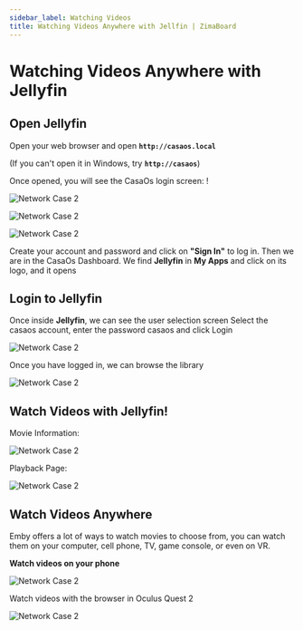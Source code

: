 ```yaml
---
sidebar_label: Watching Videos
title: Watching Videos Anywhere with Jellfin | ZimaBoard
---
```


# Watching Videos Anywhere with Jellyfin

## Open Jellyfin

Open your web browser and open **`http://casaos.local`**

(If you can't open it in Windows, try **`http://casaos`**)

Once opened, you will see the CasaOs login screen: !

<p><img
  src={require('./images/watching-casaos-home-page.png').default}
  alt="Network Case 2"
  style={{
    maxWidth: '80%',
    display: 'block',
    margin: 'auto'
    }}
/></p>

<p><img
  src={require('./images/watching-casaos-create-account.png').default}
  alt="Network Case 2"
  style={{
    maxWidth: '80%',
    display: 'block',
    margin: 'auto'
    }}
/></p>

<p><img
  src={require('./images/watching-casaos-home.png').default}
  alt="Network Case 2"
  style={{
    maxWidth: '80%',
    display: 'block',
    margin: 'auto'
    }}
/></p>

Create your account and password and click on **"Sign In"** to log in.
Then we are in the CasaOs Dashboard.
We find **Jellyfin** in **My Apps** and click on its logo, and it opens

## Login to  Jellyfin

Once inside **Jellyfin**, we can see the user selection screen
Select the casaos account, enter the password casaos
 and click Login

<p><img
  src={require('./images/watching-jellfin-login.jpeg').default}
  alt="Network Case 2"
  style={{
    maxWidth: '80%',
    display: 'block',
    margin: 'auto'
    }}
/></p>


Once you have logged in, we can browse the library

<p><img
  src={require('./images/jellyfin-home.png').default}
  alt="Network Case 2"
  style={{
    maxWidth: '80%',
    display: 'block',
    margin: 'auto'
    }}
/></p>

## Watch Videos with Jellyfin!

Movie Information:

<p><img
  src={require('./images/watching-move-details.png').default}
  alt="Network Case 2"
  style={{
    maxWidth: '80%',
    display: 'block',
    margin: 'auto'
    }}
/></p>

Playback Page:

<p><img
  src={require('./images/watching-move-play.png').default}
  alt="Network Case 2"
  style={{
    maxWidth: '80%',
    display: 'block',
    margin: 'auto'
    }}
/></p>

## Watch Videos Anywhere

Emby offers a lot of ways to watch movies to choose from, you can watch them on your computer, cell phone, TV, game console, or even on VR.

**Watch videos on your phone**

<p><img
  src={require('./images/watching-move-jellfin-phone.png').default}
  alt="Network Case 2"
  style={{
    maxWidth: '50%',
    display: 'block',
    margin: 'auto'
    }}
/></p>

Watch videos with the browser in Oculus Quest 2

<p><img
  src={require('./images/watching-oculus-browser.jpeg').default}
  alt="Network Case 2"
  style={{
    maxWidth: '80%',
    display: 'block',
    margin: 'auto'
    }}
/></p>